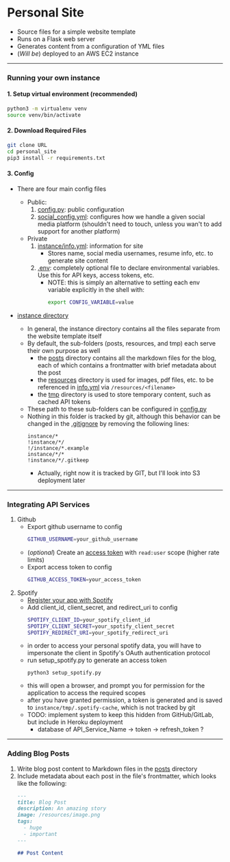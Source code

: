 # Personal Site
 - Source files for a simple website template
 - Runs on a Flask web server
 - Generates content from a configuration of YML files
 - (*Will be*) deployed to an AWS EC2 instance 

---

### Running your own instance
#### 1. Setup virtual environment (recommended)
```bash
python3 -m virtualenv venv
source venv/bin/activate
```
#### 2. Download Required Files
```bash
git clone URL
cd personal_site
pip3 install -r requirements.txt
```
#### 3. Config
- There are four main config files
    - Public: 
        1. [config.py](config.py): public configuration
        2. [social_config.yml](social_config.yml): configures how we handle a given social media platform (shouldn't need to touch, unless you wan't to add support for another platform)
    - Private
        1. [instance/info.yml](instance/info.yml): information for site
           - Stores name, social media usernames, resume info, etc. to generate site content
        2. [.env](.env):  completely optional file to declare environmental variables.  Use this for API keys, access tokens, etc.
            - NOTE: this is simply an alternative to setting each env variable explicitly in the shell with: 
              ```bash
              export CONFIG_VARIABLE=value
              ```
         
- [instance directory](instance)
     - In general, the instance directory contains all the files separate from the website template itself
     - By default, the sub-folders (posts, resources, and tmp) each serve their own purpose as well
         - the [posts](instance/posts) directory contains all the markdown files for the blog, each of which contains a frontmatter with brief metadata about the post
         - the [resources](instance/resources) directory is used for images, pdf files, etc. to be referenced in [info.yml](instance/info.yml) via `/resources/<filename>`
         - the [tmp](instance/tmp) directory is used to store temporary content, such as cached API tokens
    - These path to these sub-folders can be configured in [config.py](config.py)
    - Nothing in this folder is tracked by git, although this behavior can be changed in the [.gitignore](.gitignore) by removing the following lines:
        ```gitignore
        instance/*
        !instance/*/
        !/instance/*.example
        instance/*/*
        !instance/*/.gitkeep
        ```
      - Actually, right now it is tracked by GIT, but I'll look into S3 deployment later
---

### Integrating API Services
1. Github
    - Export github username to config
        ```bash
        GITHUB_USERNAME=your_github_username
       ```
   - (*optional*) Create an [access token](https://help.github.com/en/github/authenticating-to-github/creating-a-personal-access-token-for-the-command-line) with `read:user` scope (higher rate limits)
   - Export access token to config
        ```bash
        GITHUB_ACCESS_TOKEN=your_access_token
        ```
2. Spotify
    - [Register your app with Spotify](https://developer.spotify.com/dashboard/applications)
    - Add client_id, client_secret, and redirect_uri to config
        ```bash
        SPOTIFY_CLIENT_ID=your_spotify_client_id
        SPOTIFY_CLIENT_SECRET=your_spotify_client_secret
        SPOTIFY_REDIRECT_URI=your_spotify_redirect_uri 
        ```
   - in order to access your personal spotify data, you will have to impersonate the client in Spotify's OAuth authentication protocol
   - run setup_spotify.py to generate an access token
        ```python3
        python3 setup_spotify.py
        ```
   - this will open a browser, and prompt you for permission for the application to access the required scopes
   - after you have granted permission, a token is generated and is saved to `instance/tmp/.spotify-cache`, which is not tracked by git
   - TODO: implement system to keep this hidden from GitHub/GitLab, but include in Heroku deployment
       - database of API_Service_Name -> token -> refresh_token ?
---
### Adding Blog Posts
1. Write blog post content to Markdown files in the [posts](instance/posts) directory
2. Include metadata about each post in the file's frontmatter, which looks like the following:
    ```markdown
    ---
    title: Blog Post
    description: An amazing story
    image: /resources/image.png
    tags:
      - huge
      - important
    ---
   
    ## Post Content
    ```
